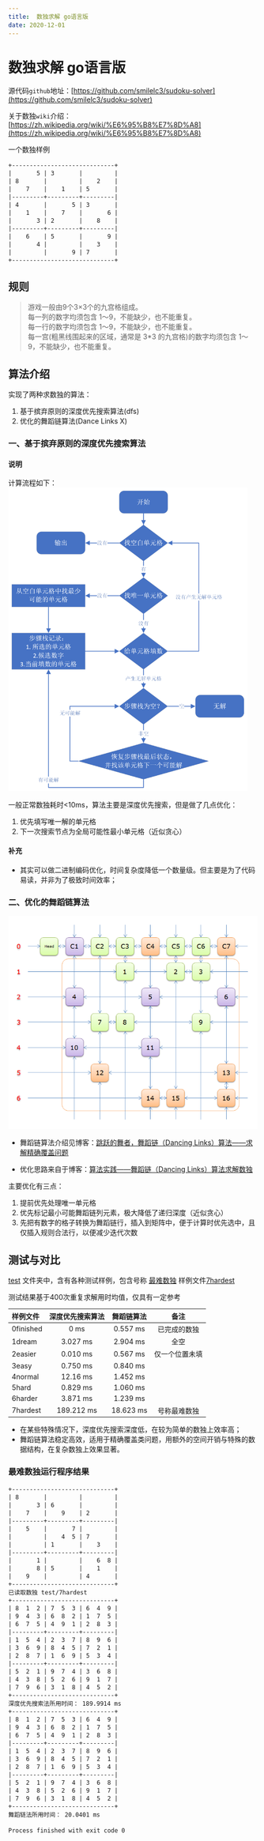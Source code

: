 ```yaml
---
title:  数独求解 go语言版
date: 2020-12-01
---
```


# 数独求解 go语言版

源代码`github`地址：[https://github.com/smilelc3/sudoku-solver](https://github.com/smilelc3/sudoku-solver)

关于数独`wiki`介绍：[https://zh.wikipedia.org/wiki/%E6%95%B8%E7%8D%A8](https://zh.wikipedia.org/wiki/%E6%95%B8%E7%8D%A8)

一个数独样例

```text
+-----------------------------+
|       5 | 3       |         |
| 8       |         |    2    |
|    7    |    1    | 5       |
|---------+---------+---------|
| 4       |       5 | 3       |
|    1    |    7    |       6 |
|       3 | 2       |    8    |
|---------+---------+---------|
|    6    | 5       |       9 |
|       4 |         |    3    |
|         |       9 | 7       |
+-----------------------------+
```

## 规则

> 游戏一般由9个3×3个的九宫格组成。  
> 每一列的数字均须包含 1～9，不能缺少，也不能重复。  
> 每一行的数字均须包含 1～9，不能缺少，也不能重复。  
> 每一宫(粗黑线围起来的区域，通常是 3*3 的九宫格)的数字均须包含 1～9，不能缺少，也不能重复。

## 算法介绍

实现了两种求数独的算法：

1. 基于摈弃原则的深度优先搜索算法(dfs)
2. 优化的舞蹈链算法(Dance Links X)

### 一、基于摈弃原则的深度优先搜索算法

#### 说明

计算流程如下：
<img src="https://raw.githubusercontent.com/smilelc3/blog/main/images/数独求解%20go语言版/drop_algorithm.png" style="zoom: 60%;" />

一般正常数独耗时<10ms，算法主要是深度优先搜索，但是做了几点优化：

1. 优先填写唯一解的单元格
2. 下一次搜索节点为全局可能性最小单元格（近似贪心）

#### 补充

* 其实可以做二进制编码优化，时间复杂度降低一个数量级。但主要是为了代码易读，并非为了极致时间效率；

### 二、优化的舞蹈链算法

![](https://raw.githubusercontent.com/smilelc3/blog/main/images/数独求解%20go语言版/danceLink.png)

* 舞蹈链算法介绍见博客：[跳跃的舞者，舞蹈链（Dancing Links）算法——求解精确覆盖问题](https://www.cnblogs.com/grenet/p/3145800.html)

* 优化思路来自于博客：[算法实践——舞蹈链（Dancing Links）算法求解数独](https://www.cnblogs.com/grenet/p/3163550.html)

主要优化有三点：

1. 提前优先处理唯一单元格
2. 优先标记最小可能舞蹈链列元素，极大降低了递归深度（近似贪心）
3. 先把有数字的格子转换为舞蹈链行，插入到矩阵中，便于计算时优先选中，且仅插入规则合法行，以便减少迭代次数

## 测试与对比

[test](https://github.com/smilelc3/sudoku-solver/tree/master/test) 文件夹中，含有各种测试样例，包含号称
[最难数独](https://baike.baidu.com/item/%E4%B8%96%E7%95%8C%E6%9C%80%E9%9A%BE%E6%95%B0%E7%8B%AC/13848819) 样例文件[7hardest](https://github.com/smilelc3/sudoku-solver/blob/master/test/7hardest)

测试结果基于400次重复求解用时均值，仅具有一定参考

| 样例文件  | 深度优先搜索算法 | 舞蹈链算法 |      备注      |
| :-------- | :--------------: | :--------: | :------------: |
| 0finished |       0 ms       |  0.557 ms  |  已完成的数独  |
| 1dream    |     3.027 ms     |  2.904 ms  |      全空      |
| 2easier   |     0.010 ms     |  0.567 ms  | 仅一个位置未填 |
| 3easy     |     0.750 ms     |  0.840 ms  |                |
| 4normal   |     12.16 ms     |  1.452 ms  |                |
| 5hard     |     0.829 ms     |  1.060 ms  |                |
| 6harder   |     3.871 ms     |  1.239 ms  |                |
| 7hardest  |    189.212 ms    | 18.623 ms  |  号称最难数独  |

* 在某些特殊情况下，深度优先搜索深度低，在较为简单的数独上效率高；
* 舞蹈链算法稳定高效，适用于精确覆盖类问题，用额外的空间开销与特殊的数据结构，在复杂数独上效果显著。

### 最难数独运行程序结果

```text
+-----------------------------+
| 8       |         |         |
|       3 | 6       |         |
|    7    |    9    | 2       |
|---------+---------+---------|
|    5    |       7 |         |
|         |    4  5 | 7       |
|         | 1       |    3    |
|---------+---------+---------|
|       1 |         |    6  8 |
|       8 | 5       |    1    |
|    9    |         | 4       |
+-----------------------------+
已读取数独 test/7hardest
+-----------------------------+
| 8  1  2 | 7  5  3 | 6  4  9 |
| 9  4  3 | 6  8  2 | 1  7  5 |
| 6  7  5 | 4  9  1 | 2  8  3 |
|---------+---------+---------|
| 1  5  4 | 2  3  7 | 8  9  6 |
| 3  6  9 | 8  4  5 | 7  2  1 |
| 2  8  7 | 1  6  9 | 5  3  4 |
|---------+---------+---------|
| 5  2  1 | 9  7  4 | 3  6  8 |
| 4  3  8 | 5  2  6 | 9  1  7 |
| 7  9  6 | 3  1  8 | 4  5  2 |
+-----------------------------+
深度优先搜索法所用时间： 189.9914 ms
+-----------------------------+
| 8  1  2 | 7  5  3 | 6  4  9 |
| 9  4  3 | 6  8  2 | 1  7  5 |
| 6  7  5 | 4  9  1 | 2  8  3 |
|---------+---------+---------|
| 1  5  4 | 2  3  7 | 8  9  6 |
| 3  6  9 | 8  4  5 | 7  2  1 |
| 2  8  7 | 1  6  9 | 5  3  4 |
|---------+---------+---------|
| 5  2  1 | 9  7  4 | 3  6  8 |
| 4  3  8 | 5  2  6 | 9  1  7 |
| 7  9  6 | 3  1  8 | 4  5  2 |
+-----------------------------+
舞蹈链法所用时间： 20.0401 ms

Process finished with exit code 0
```
